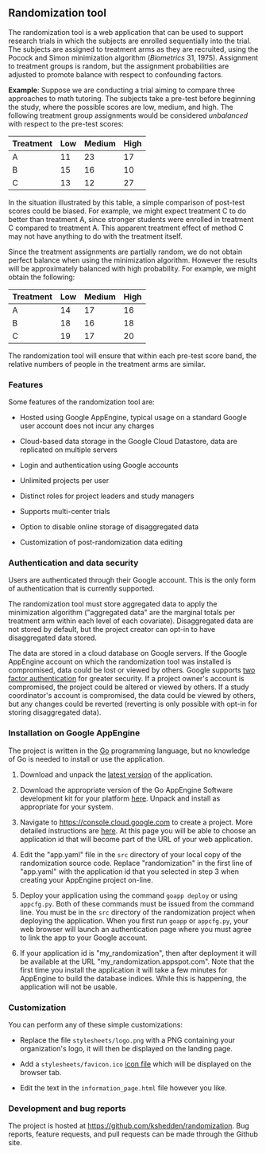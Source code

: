 ## Randomization tool

The randomization tool is a web application that can be used to
support research trials in which the subjects are enrolled
sequentially into the trial.  The subjects are assigned to treatment
arms as they are recruited, using the Pocock and Simon minimization
algorithm (<em>Biometrics</em> 31, 1975).  Assignment to treatment
groups is random, but the assignment probabilities are adjusted to
promote balance with respect to confounding factors.

__Example__: Suppose we are conducting a trial aiming to compare three
approaches to math tutoring.  The subjects take a pre-test before
beginning the study, where the possible scores are low, medium, and
high.  The following treatment group assignments would be considered
*unbalanced* with respect to the pre-test scores:

| Treatment | Low   | Medium | High |
|-----------|-------|--------|------|
| A         |  11   | 23     |  17  |
| B         |  15   | 16     |  10  |
| C         |  13   | 12     |  27  |

In the situation illustrated by this table, a simple comparison of
post-test scores could be biased.  For example, we might expect
treatment C to do better than treatment A, since stronger students
were enrolled in treatment C compared to treatment A.  This apparent
treatment effect of method C may not have anything to do with the
treatment itself.

Since the treatment assignments are partially random, we do not obtain
perfect balance when using the minimization algorithm.  However the
results will be approximately balanced with high probability.  For
example, we might obtain the following:

| Treatment | Low   | Medium | High |
|-----------|-------|--------|------|
| A         |  14   | 17     |  16  |
| B         |  18   | 16     |  18  |
| C         |  19   | 17     |  20  |


The randomization tool will ensure that within each pre-test score
band, the relative numbers of people in the treatment arms are
similar.

### Features

Some features of the randomization tool are:

* Hosted using Google AppEngine, typical usage on a standard Google
  user account does not incur any charges

* Cloud-based data storage in the Google Cloud Datastore, data are
  replicated on multiple servers

* Login and authentication using Google accounts

* Unlimited projects per user

* Distinct roles for project leaders and study managers

* Supports multi-center trials

* Option to disable online storage of disaggregated data

* Customization of post-randomization data editing


### Authentication and data security

Users are authenticated through their Google account.  This is the
only form of authentication that is currently supported.

The randomization tool must store aggregated data to apply the
minimization algorithm ("aggregated data" are the marginal totals per
treatment arm within each level of each covariate).  Disaggregated
data are not stored by default, but the project creator can opt-in to
have disaggregated data stored.

The data are stored in a cloud database on Google servers.  If the
Google AppEngine account on which the randomization tool was installed
is compromised, data could be lost or viewed by others.  Google
supports [two factor
authentication](https://www.google.com/landing/2step/) for greater
security.  If a project owner's account is compromised, the project
could be altered or viewed by others.  If a study coordinator's
account is compromised, the data could be viewed by others, but any
changes could be reverted (reverting is only possible with opt-in for
storing disaggregated data).

### Installation on Google AppEngine

The project is written in the [Go](golang.org) programming language,
but no knowledge of Go is needed to install or use the application.

1. Download and unpack the [latest
version](https://github.com/kshedden/randomization/archive/master.zip)
of the application.

2. Download the appropriate version of the Go AppEngine Software
development kit for your platform
[here](https://cloud.google.com/appengine/downloads#Google_App_Engine_SDK_for_Go).
Unpack and install as appropriate for your system.

3. Navigate to https://console.cloud.google.com to create a project.
More detailed instructions are
[here](https://cloud.google.com/appengine/docs/go/gettingstarted/uploading).
At this page you will be able to choose an application id that will
become part of the URL of your web application.

4. Edit the "app.yaml" file in the `src` directory of your local copy
of the randomization source code.  Replace "randomization" in the
first line of "app.yaml" with the application id that you selected in
step 3 when creating your AppEngine project on-line.

5. Deploy your application using the command `goapp deploy` or using
`appcfg.py`.  Both of these commands must be issued from the command
line.  You must be in the `src` directory of the randomization project
when deploying the application.  When you first run `goapp` or
`appcfg.py`, your web browser will launch an authentication page where
you must agree to link the app to your Google account.

6. If your application id is "my_randomization", then after deployment
it will be available at the URL "my_randomization.appspot.com".  Note
that the first time you install the application it will take a few
minutes for AppEngine to build the database indices.  While this is
happening, the application will not be usable.

### Customization

You can perform any of these simple customizations:

* Replace the file `stylesheets/logo.png` with a PNG containing your
  organization's logo, it will then be displayed on the landing page.

* Add a `stylesheets/favicon.ico` [icon
  file](https://en.wikipedia.org/wiki/ICO_(file_format)) which will be
  displayed on the browser tab.

* Edit the text in the `information_page.html` file however you like.

### Development and bug reports

The project is hosted at https://github.com/kshedden/randomization.
Bug reports, feature requests, and pull requests can be made through
the Github site.